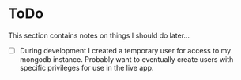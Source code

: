 # ToDo

This section contains notes on things I should do later...

- [ ] During development I created a temporary user for access to my mongodb instance. Probably want to eventually create users with specific privileges for use in the live app.
